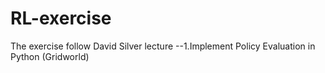 # RL-exercise
The exercise follow David Silver lecture
--1.Implement Policy Evaluation in Python (Gridworld)
